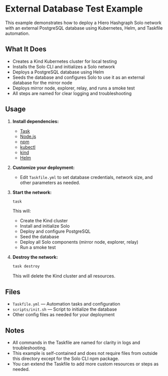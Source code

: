 # External Database Test Example

This example demonstrates how to deploy a Hiero Hashgraph Solo network with an external PostgreSQL database using Kubernetes, Helm, and Taskfile automation.

## What It Does

* Creates a Kind Kubernetes cluster for local testing
* Installs the Solo CLI and initializes a Solo network
* Deploys a PostgreSQL database using Helm
* Seeds the database and configures Solo to use it as an external database for the mirror node
* Deploys mirror node, explorer, relay, and runs a smoke test
* All steps are named for clear logging and troubleshooting

## Usage

1. **Install dependencies:**
   * [Task](https://taskfile.dev/)
   * [Node.js](https://nodejs.org/)
   * [npm](https://www.npmjs.com/)
   * [kubectl](https://kubernetes.io/docs/tasks/tools/)
   * [kind](https://kind.sigs.k8s.io/)
   * [Helm](https://helm.sh/)

2. **Customize your deployment:**
   * Edit `Taskfile.yml` to set database credentials, network size, and other parameters as needed.

3. **Start the network:**
   ```sh
   task
   ```
   This will:
   * Create the Kind cluster
   * Install and initialize Solo
   * Deploy and configure PostgreSQL
   * Seed the database
   * Deploy all Solo components (mirror node, explorer, relay)
   * Run a smoke test

4. **Destroy the network:**
   ```sh
   task destroy
   ```
   This will delete the Kind cluster and all resources.

## Files

* `Taskfile.yml` — Automation tasks and configuration
* `scripts/init.sh` — Script to initialize the database
* Other config files as needed for your deployment

## Notes

* All commands in the Taskfile are named for clarity in logs and troubleshooting.
* This example is self-contained and does not require files from outside this directory except for the Solo CLI npm package.
* You can extend the Taskfile to add more custom resources or steps as needed.
